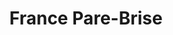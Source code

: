 ---
title: "France Pare-Brise"
url: /nogent-sur-oise/france-pare-brise/
shop: réparation de voitures
---